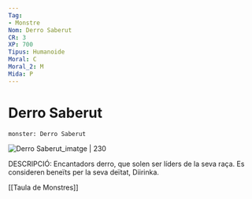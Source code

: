 ```yaml
---
Tag:
- Monstre
Nom: Derro Saberut
CR: 3
XP: 700
Tipus: Humanoide
Moral: C
Moral_2: M
Mida: P
---
```

# Derro Saberut

```statblock
monster: Derro Saberut
```

![Derro Saberut_imatge | 230](https://angrygolem-games.com/wp-content/uploads/2021/09/derro-savant.jpg)

DESCRIPCIÓ: 
Encantadors derro, que solen ser líders de la seva raça. Es consideren beneïts per la seva deïtat, Diirinka.

[[Taula de Monstres]]